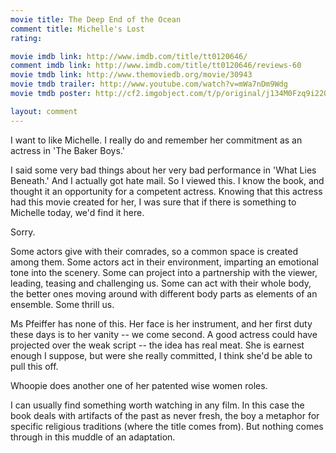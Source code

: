 ```yaml
---
movie title: The Deep End of the Ocean
comment title: Michelle's Lost
rating: 

movie imdb link: http://www.imdb.com/title/tt0120646/
comment imdb link: http://www.imdb.com/title/tt0120646/reviews-60
movie tmdb link: http://www.themoviedb.org/movie/30943
movie tmdb trailer: http://www.youtube.com/watch?v=mWa7nDm9Wdg
movie tmdb poster: http://cf2.imgobject.com/t/p/original/j134M0Fzq9i22Q3DRWxvaW4s0uW.jpg

layout: comment
---
```


I want to like Michelle. I really do and remember her commitment as an actress in 'The Baker Boys.'

I said some very bad things about her very bad performance in 'What Lies Beneath.' And I actually got hate mail. So I viewed this. I know the book, and thought it an opportunity for a competent actress. Knowing that this actress had this movie created for her, I was sure that if there is something to Michelle today, we'd find it here. 

Sorry.

Some actors give with their comrades, so a common space is created among them. Some actors act in their environment, imparting an emotional tone into the scenery. Some can project into a partnership with the viewer, leading, teasing and challenging us. Some can act with their whole body, the better ones moving around with different body parts as elements of an ensemble. Some thrill us. 

Ms Pfeiffer has none of this. Her face is her instrument, and her first duty these days is to her vanity -- we come second. A good actress could have projected over the weak script -- the idea has real meat. She is earnest enough I suppose, but were she really committed, I think she'd be able to pull this off.

Whoopie does another one of her patented wise women roles.

I can usually find something worth watching in any film. In this case the book deals with artifacts of the past as never fresh, the boy a metaphor for specific religious traditions (where the title comes from). But nothing comes through in this muddle of an adaptation.